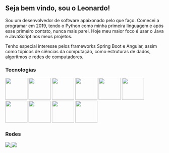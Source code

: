## Seja bem vindo, sou o Leonardo!

Sou um desenvolvedor de software apaixonado pelo que faço. Comecei a programar em 2019, tendo o Python como minha primeira linguagem e após esse primeiro contato, nunca mais parei. Hoje meu maior foco é usar o Java e JavaScript nos meus projetos. 

Tenho especial interesse pelos frameworks Spring Boot e Angular, assim como tópicos de ciências da computação, como estruturas de dados, algoritmos e redes de computadores.

### Tecnologias

<div class="languages-ctn">
  <img width="70" height="70" src="https://cdn.jsdelivr.net/gh/devicons/devicon/icons/java/java-original-wordmark.svg" />
  <img width="70" height="70" src="https://cdn.jsdelivr.net/gh/devicons/devicon/icons/javascript/javascript-original.svg" />
  <img width="70" height="70" src="https://cdn.jsdelivr.net/gh/devicons/devicon/icons/css3/css3-plain-wordmark.svg" />
  <img width="70" height="70" src="https://cdn.jsdelivr.net/gh/devicons/devicon/icons/html5/html5-plain-wordmark.svg" />
  <img width="70" height="70" src="https://cdn.jsdelivr.net/gh/devicons/devicon/icons/typescript/typescript-original.svg" />
  <img width="70" height="70" src="https://cdn.jsdelivr.net/gh/devicons/devicon/icons/angularjs/angularjs-original.svg" />
  <img width="70" height="70" src="https://cdn.jsdelivr.net/gh/devicons/devicon/icons/sass/sass-original.svg" />
  <img width="70" height="70" src="https://cdn.jsdelivr.net/gh/devicons/devicon/icons/react/react-original.svg" />
  <img width="70" height="70" src="https://cdn.jsdelivr.net/gh/devicons/devicon/icons/mysql/mysql-original-wordmark.svg" />
  <img width="70" height="70" src="https://cdn.jsdelivr.net/gh/devicons/devicon/icons/spring/spring-original-wordmark.svg" />
</div>

### Redes

<a href="https://linkedin.com/in/leodsc" target="_blank">
  <img src="https://img.shields.io/badge/LinkedIn-0077B5?style=for-the-badge&logo=linkedin&logoColor=white" />
</a>
<a href="https://stackoverflow.com/users/14062086/leodsc">
  <img src="https://img.shields.io/badge/Stack_Overflow-FE7A16?style=for-the-badge&logo=stack-overflow&logoColor=white" />
</a>
